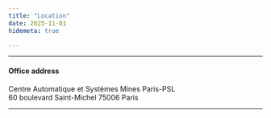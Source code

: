 ```yaml
---
title: "Location"
date: 2025-11-01
hidemeta: true

---
```


---

#### Office address

Centre Automatique et Systèmes
Mines Paris-PSL  
60 boulevard Saint-Michel
75006 Paris

---

